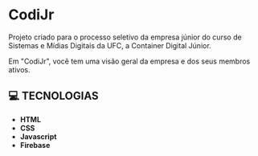 # CodiJr

Projeto criado para o processo seletivo da empresa júnior do curso de Sistemas e Mídias Digitais da UFC, a Container Digital Júnior.

Em "CodiJr", você tem uma visão geral da empresa e dos seus membros ativos.



## **:computer: TECNOLOGIAS**

  - **HTML**
  - **CSS**
  - **Javascript**
  - **Firebase**

